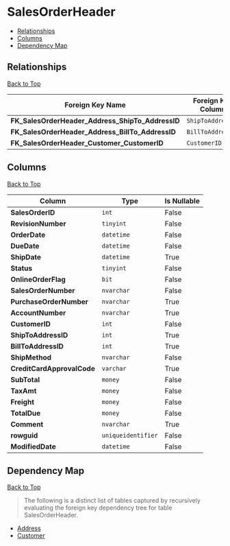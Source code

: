 # SalesOrderHeader

* [Relationships](#relationships)
* [Columns](#columns)
* [Dependency Map](#dependency-map)

## Relationships
[Back to Top](#salesorderheader)

Foreign Key Name | Foreign Key Column | Dependency Table | Dependency Key Column
-----------------|--------------------|------------------|----------------------
**FK_SalesOrderHeader_Address_ShipTo_AddressID** | `ShipToAddressID` | [Address](./Address.md) | `AddressID`
**FK_SalesOrderHeader_Address_BillTo_AddressID** | `BillToAddressID` | [Address](./Address.md) | `AddressID`
**FK_SalesOrderHeader_Customer_CustomerID** | `CustomerID` | [Customer](./Customer.md) | `CustomerID`

## Columns
[Back to Top](#salesorderheader)

Column | Type | Is Nullable
-------|------|------------
**SalesOrderID** | `int` | False
**RevisionNumber** | `tinyint` | False
**OrderDate** | `datetime` | False
**DueDate** | `datetime` | False
**ShipDate** | `datetime` | True
**Status** | `tinyint` | False
**OnlineOrderFlag** | `bit` | False
**SalesOrderNumber** | `nvarchar` | False
**PurchaseOrderNumber** | `nvarchar` | True
**AccountNumber** | `nvarchar` | True
**CustomerID** | `int` | False
**ShipToAddressID** | `int` | True
**BillToAddressID** | `int` | True
**ShipMethod** | `nvarchar` | False
**CreditCardApprovalCode** | `varchar` | True
**SubTotal** | `money` | False
**TaxAmt** | `money` | False
**Freight** | `money` | False
**TotalDue** | `money` | False
**Comment** | `nvarchar` | True
**rowguid** | `uniqueidentifier` | False
**ModifiedDate** | `datetime` | False

## Dependency Map
[Back to Top](#salesorderheader)

> The following is a distinct list of tables captured by recursively evaluating the foreign key dependency tree for table SalesOrderHeader.

* [Address](./Address.md)
* [Customer](./Customer.md)
